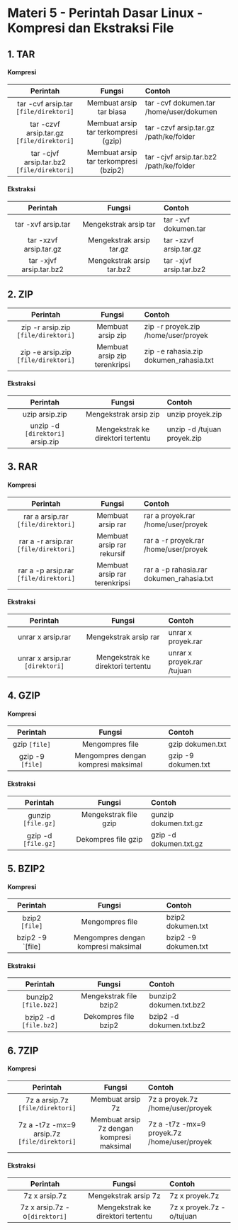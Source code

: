 # Materi 5 - Perintah Dasar Linux - Kompresi dan Ekstraksi File

## 1. TAR

#### Kompresi

| Perintah | Fungsi | Contoh |
|:--:|:--:|:--|
| tar -cvf arsip.tar `[file/direktori]` | Membuat arsip tar biasa | tar -cvf dokumen.tar /home/user/dokumen |
| tar -czvf arsip.tar.gz `[file/direktori]` | Membuat arsip tar terkompresi (gzip) | tar -czvf arsip.tar.gz /path/ke/folder |
| tar -cjvf arsip.tar.bz2 `[file/direktori]` | Membuat arsip tar terkompresi (bzip2) | tar -cjvf arsip.tar.bz2 /path/ke/folder |

#### Ekstraksi

| Perintah | Fungsi | Contoh |
|:--:|:--:|:--|
| tar -xvf arsip.tar | Mengekstrak arsip tar | tar -xvf dokumen.tar |
| tar -xzvf arsip.tar.gz | Mengekstrak arsip tar.gz | tar -xzvf arsip.tar.gz | 
| tar -xjvf arsip.tar.bz2 | Mengekstrak arsip tar.bz2 | tar -xjvf arsip.tar.bz2 |

## 2. ZIP

| Perintah | Fungsi | Contoh |
|:--:|:--:|:--|
| zip -r arsip.zip `[file/direktori]` | Membuat arsip zip | zip -r proyek.zip /home/user/proyek |
| zip -e arsip.zip `[file/direktori]` | Membuat arsip zip terenkripsi | zip -e rahasia.zip dokumen_rahasia.txt |

#### Ekstraksi

| Perintah | Fungsi | Contoh |
|:--:|:--:|:--|
| uzip arsip.zip | Mengekstrak arsip zip | unzip proyek.zip | 
| unzip -d `[direktori]` arsip.zip | Mengekstrak ke direktori tertentu | unzip -d /tujuan proyek.zip |

## 3. RAR

#### Kompresi

| Perintah | Fungsi | Contoh |
|:--:|:--:|:--|
| rar a arsip.rar `[file/direktori]` | Membuat arsip rar | rar a proyek.rar /home/user/proyek |
| rar a -r arsip.rar `[file/direktori]` | Membuat arsip rar rekursif | rar a -r proyek.rar /home/user/proyek | 
| rar a -p arsip.rar `[file/direktori]` | Membuat arsip rar terenkripsi | rar a -p rahasia.rar dokumen_rahasia.txt |

#### Ekstraksi

| Perintah | Fungsi | Contoh |
|:--:|:--:|:--|
| unrar x arsip.rar | Mengekstrak arsip rar | unrar x proyek.rar | 
| unrar x arsip.rar `[direktori]` | Mengekstrak ke direktori tertentu | unrar x proyek.rar /tujuan |

## 4. GZIP

#### Kompresi


| Perintah | Fungsi | Contoh |
|:--:|:--:|:--|
| gzip `[file]` | Mengompres file | gzip dokumen.txt |
| gzip -9 `[file]` | Mengompres dengan kompresi maksimal | gzip -9 dokumen.txt |

#### Ekstraksi

| Perintah | Fungsi | Contoh |
|:--:|:--:|:--|
| gunzip `[file.gz]` | Mengekstrak file gzip | gunzip dokumen.txt.gz |
| gzip -d `[file.gz]` | Dekompres file gzip | gzip -d dokumen.txt.gz |

## 5. BZIP2

#### Kompresi

| Perintah | Fungsi | Contoh |
|:--:|:--:|:--|
| bzip2 `[file]` | Mengompres file | bzip2 dokumen.txt | 
| bzip2 -9 `[file] | Mengompres dengan kompresi maksimal | bzip2 -9 dokumen.txt |

#### Ekstraksi

| Perintah | Fungsi | Contoh |
|:--:|:--:|:--|
| bunzip2 `[file.bz2]` | Mengekstrak file bzip2 | bunzip2 dokumen.txt.bz2 |
| bzip2 -d `[file.bz2]` | Dekompres file bzip2 | bzip2 -d dokumen.txt.bz2 |

## 6. 7ZIP

#### Kompresi

| Perintah | Fungsi | Contoh |
|:--:|:--:|:--|
| 7z a arsip.7z `[file/direktori]` | Membuat arsip 7z | 7z a proyek.7z /home/user/proyek |
| 7z a -t7z -mx=9 arsip.7z `[file/direktori]` | Membuat arsip 7z dengan kompresi maksimal | 7z a -t7z -mx=9 proyek.7z /home/user/proyek |

#### Ekstraksi

| Perintah | Fungsi | Contoh |
|:--:|:--:|:--|
| 7z x arsip.7z | Mengekstrak arsip 7z | 7z x proyek.7z |
| 7z x arsip.7z -o`[direktori]` | Mengekstrak ke direktori tertentu | 7z x proyek.7z -o/tujuan |

